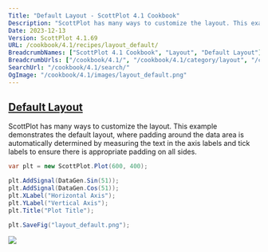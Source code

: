 ```yaml
---
Title: "Default Layout - ScottPlot 4.1 Cookbook"
Description: "ScottPlot has many ways to customize the layout. This example demonstrates the default layout, where padding around the data area is automatically determined by measuring the text in the axis labels and tick labels to ensure there is appropriate padding on all sides."
Date: 2023-12-13
Version: ScottPlot 4.1.69
URL: /cookbook/4.1/recipes/layout_default/
BreadcrumbNames: ["ScottPlot 4.1 Cookbook", "Layout", "Default Layout"]
BreadcrumbUrls: ["/cookbook/4.1/", "/cookbook/4.1/category/layout", "/cookbook/4.1/recipes/layout_default/"]
SearchUrl: "/cookbook/4.1/search/"
OgImage: "/cookbook/4.1/images/layout_default.png"
---
```


<h2><a id='default-layout' href='/cookbook/4.1/recipes/layout_default/'>Default Layout</a></h2>

ScottPlot has many ways to customize the layout. This example demonstrates the default layout, where padding around the data area is automatically determined by measuring the text in the axis labels and tick labels to ensure there is appropriate padding on all sides.

```cs
var plt = new ScottPlot.Plot(600, 400);

plt.AddSignal(DataGen.Sin(51));
plt.AddSignal(DataGen.Cos(51));
plt.XLabel("Horizontal Axis");
plt.YLabel("Vertical Axis");
plt.Title("Plot Title");

plt.SaveFig("layout_default.png");
```

<img src='../../images/layout_default.png' class='d-block mx-auto my-5' />


